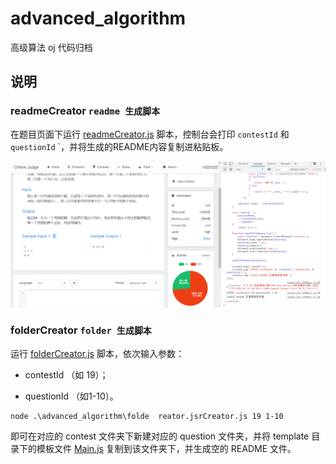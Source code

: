 # advanced_algorithm

高级算法 oj 代码归档

## 说明

### readmeCreator `readme 生成脚本`

在题目页面下运行 [readmeCreator.js](readmeCreator.js) 脚本，控制台会打印 `contestId` 和 `questionId` `，并将生成的README内容复制进粘贴板。

![示例](示例.png)

### folderCreator `folder 生成脚本`

运行 [folderCreator.js](folderCreator.js) 脚本，依次输入参数：

* contestId （如 19）；

* questionId （如1-10）。

~~~
node .\advanced_algorithm\folde  reator.jsrCreator.js 19 1-10
~~~

即可在对应的 contest 文件夹下新建对应的 question 文件夹，并将 template 目录下的模板文件 [Main.js](template/Main.java) 复制到该文件夹下，并生成空的 README 文件。